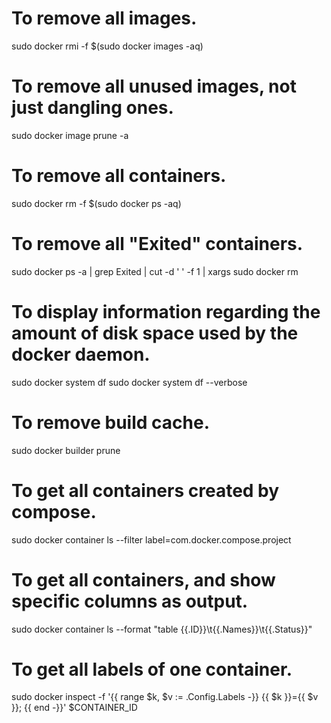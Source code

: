 # To remove all images.
sudo docker rmi -f $(sudo docker images -aq)
# To remove all unused images, not just dangling ones.
sudo docker image prune -a
# To remove all containers.
sudo docker rm -f $(sudo docker ps -aq)
# To remove all "Exited" containers.
sudo docker ps -a | grep Exited | cut -d ' ' -f 1 | xargs sudo docker rm
# To display information regarding the amount of disk space used by the docker daemon.
sudo docker system df
sudo docker system df --verbose
# To remove build cache.
sudo docker builder prune
# To get all containers created by compose.
sudo docker container ls --filter label=com.docker.compose.project
# To get all containers, and show specific columns as output.
sudo docker container ls --format "table {{.ID}}\t{{.Names}}\t{{.Status}}"
# To get all labels of one container.
sudo docker inspect -f '{{ range $k, $v := .Config.Labels -}} {{ $k }}={{ $v }}; {{ end -}}' $CONTAINER_ID